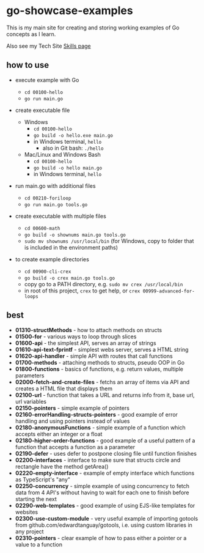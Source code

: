 # go-showcase-examples

This is my main site for creating and storing working examples of Go concepts as I learn.

Also see my Tech Site [Skills page](https://tanguay-eu.vercel.app/skills)

## how to use

- execute example with Go
  - `cd 00100-hello`
  - `go run main.go`

- create executable file
  - Windows
    - `cd 00100-hello`
    - `go build -o hello.exe main.go`
    - in Windows terminal, `hello`
      - also in Git bash: `./hello`
  - Mac/Linux and Windows Bash
    - `cd 00100-hello`
    - `go build -o hello main.go`
    - in Windows terminal, `hello`

- run main.go with additional files
  - `cd 00210-foriloop`
  - `go run main.go tools.go`

- create executable with multiple files
  - `cd 00600-math`
  - `go build -o shownums main.go tools.go`
  - `sudo mv shownums /usr/local/bin` (for Windows, copy to folder that is included in the environment paths)

- to create example directories
  - `cd 00900-cli-crex`
  - `go build -o crex main.go tools.go`
  - copy go to a PATH directory, e.g. `sudo mv crex /usr/local/bin`
  - in root of this project, `crex` to get help, or `crex 00999-advanced-for-loops`

## best

- **01310-structMethods** - how to attach methods on structs
- **01500-for** - various ways to loop through slices
- **01600-api** - the simplest API, serves an array of strings
- **01610-api-text-fprintf** - simplest webs server, serves a HTML string
- **01620-api-handler** - simple API with routes that call functions
- **01700-methods** - attaching methods to structs, pseudo OOP in Go
- **01800-functions** - basics of functions, e.g. return values, multiple parameters
- **02000-fetch-and-create-files** - fetchs an array of items via API and creates a HTML file that displays them
- **02100-url** - function that takes a URL and returns info from it, base url, url variables
- **02150-pointers** - simple example of pointers 
- **02160-errorHandling-structs-pointers** - good example of error handling and using pointers instead of values
- **02180-anonymousFunctions** - simple example of a function which accepts either an integer or a float
- **02180-higher-order-functions** - good example of a useful pattern of a function that accepts a function as a parameter
- **02190-defer** - uses defer to postpone closing file until function finishes
- **02200-interfaces** - interface to make sure that structs circle and rectangle have the method getArea()
- **02220-empty-interface** - example of empty interface which functions as TypeScript's "any"
- **02250-concurrency** - simple example of using concurrency to fetch data from 4 API's without having to wait for each one to finish before starting the next
- **02290-web-templates** - good example of using EJS-like templates for websites
- **02300-use-custom-module** - very useful example of importing gotools from github.com/edwardtanguay/gotools, i.e. using custom libraries in any project
- **02310-pointers** - clear example of how to pass either a pointer or a value to a function
